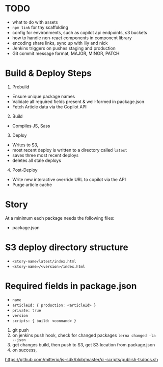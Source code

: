 # TODO
<!-- * handling versioning bump,  -->
<!-- * call webpack from build script or through lerna? -->
<!-- * handle story name collisions, enforce that pkg name and directories match, if -->
<!-- they don't, they aren't built -->
<!-- * pushing to S3 -->
* what to do with assets
* `npm link` for tny scaffolding
* config for environments, such as copilot api endpoints, s3 buckets 
* how to handle non-react components in component library
* encoding share links, sync up with lily and nick
* Jenkins triggers on pushes staging and production
* Git commit message format, MAJOR, MINOR, PATCH

# Build & Deploy Steps

1. Prebuild
  - Ensure unique package names
  - Validate all required fields present & well-formed in package.json
  - Fetch Article data via the Copilot API
2. Build
  - Compiles JS, Sass
3. Deploy
  - Writes to S3, 
  - most recent deploy is written to a directory called `latest`
  - saves three most recent deploys
  - deletes all stale deploys
4. Post-Deploy 
  - Write new interactive override URL to copilot via the API
  - Purge article cache

# Story

At a minimum each package needs the following files:

- package.json

# S3 deploy directory structure
  - `<story-name/latest/index.html`
  - `<story-name>/<version>/index.html`

# Required fields in package.json

- `name`
- `articleId: { production: <articleId> }`
- `private: true`
- `version`
- `scripts: { build: <command> }`



1. git push
2. on jenkins push hook, check for changed packages `lerna changed -la --json`
3. get changes build, then push to S3, get S3 location from package.json
4. on success, 

https://github.com/mitterio/js-sdk/blob/master/ci-scripts/publish-tsdocs.sh
